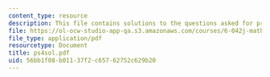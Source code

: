 ```yaml
---
content_type: resource
description: This file contains solutions to the questions asked for problem set 4.
file: https://ol-ocw-studio-app-qa.s3.amazonaws.com/courses/6-042j-mathematics-for-computer-science-fall-2005/56bb1f08b01137f2c65762752c629b20_ps4sol.pdf
file_type: application/pdf
resourcetype: Document
title: ps4sol.pdf
uid: 56bb1f08-b011-37f2-c657-62752c629b20
---
```


